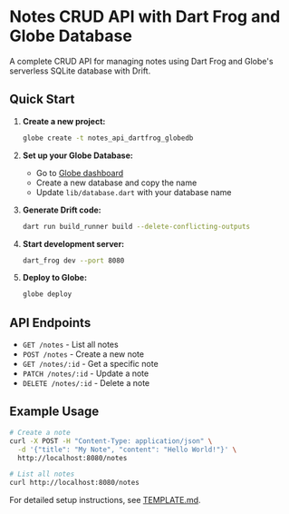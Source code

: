 # Notes CRUD API with Dart Frog and Globe Database

A complete CRUD API for managing notes using Dart Frog and Globe's serverless SQLite database with Drift.

## Quick Start

1. **Create a new project:**
   ```bash
   globe create -t notes_api_dartfrog_globedb
   ```

2. **Set up your Globe Database:**
   - Go to [Globe dashboard](https://globe.dev/login)
   - Create a new database and copy the name
   - Update `lib/database.dart` with your database name

3. **Generate Drift code:**
   ```bash
   dart run build_runner build --delete-conflicting-outputs
   ```

4. **Start development server:**
   ```bash
   dart_frog dev --port 8080
   ```

5. **Deploy to Globe:**
   ```bash
   globe deploy
   ```

## API Endpoints

- `GET /notes` - List all notes
- `POST /notes` - Create a new note
- `GET /notes/:id` - Get a specific note
- `PATCH /notes/:id` - Update a note
- `DELETE /notes/:id` - Delete a note

## Example Usage

```bash
# Create a note
curl -X POST -H "Content-Type: application/json" \
  -d '{"title": "My Note", "content": "Hello World!"}' \
  http://localhost:8080/notes

# List all notes
curl http://localhost:8080/notes
```

For detailed setup instructions, see [TEMPLATE.md](./TEMPLATE.md).


